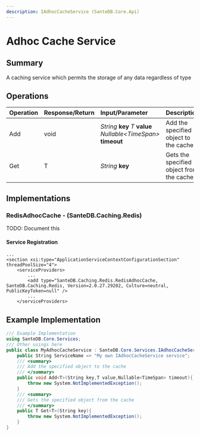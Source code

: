 ```yaml
---
description: IAdhocCacheService (SanteDB.Core.Api)
---
```


# Adhoc Cache Service

## Summary

A caching service which permits the storage of any data regardless of type

## Operations

| Operation | Response/Return | Input/Parameter | Description |
| :--- | :--- | :--- | :--- |
| Add | void | _String_ **key** _T_ **value** _Nullable&lt;TimeSpan&gt;_ **timeout** | Add the specified object to the cache |
| Get | T | _String_ **key** | Gets the specified object from the cache |

## Implementations

### RedisAdhocCache - \(SanteDB.Caching.Redis\)

TODO: Document this

#### Service Registration

```markup
...
<section xsi:type="ApplicationServiceContextConfigurationSection" threadPoolSize="4">
    <serviceProviders>
        ...
        <add type="SanteDB.Caching.Redis.RedisAdhocCache, SanteDB.Caching.Redis, Version=2.0.27.29202, Culture=neutral, PublicKeyToken=null" />
        ...
    </serviceProviders>
```

## Example Implementation

```csharp
/// Example Implementation
using SanteDB.Core.Services;
/// Other usings here
public class MyAdhocCacheService : SanteDB.Core.Services.IAdhocCacheService { 
    public String ServiceName => "My own IAdhocCacheService service";
    /// <summary>
    /// Add the specified object to the cache
    /// </summary>
    public void Add<T>(String key,T value,Nullable<TimeSpan> timeout){
        throw new System.NotImplementedException();
    }
    /// <summary>
    /// Gets the specified object from the cache
    /// </summary>
    public T Get<T>(String key){
        throw new System.NotImplementedException();
    }
}
```

